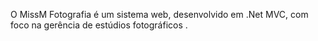 O MissM Fotografia é um sistema web, desenvolvido em .Net MVC, com foco na gerência de estúdios fotográficos .